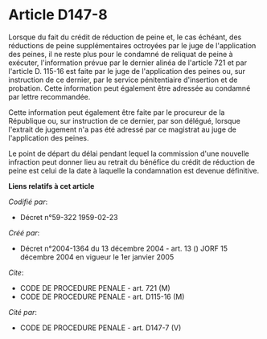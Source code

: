 # Article D147-8

Lorsque du fait du crédit de réduction de peine et, le cas échéant, des réductions de peine supplémentaires octroyées par le
juge de l'application des peines, il ne reste plus pour le condamné de reliquat de peine à exécuter, l'information prévue par
le dernier alinéa de l'article 721 et par l'article D. 115-16 est faite par le juge de l'application des peines ou, sur
instruction de ce dernier, par le service pénitentiaire d'insertion et de probation. Cette information peut également être
adressée au condamné par lettre recommandée.

Cette information peut également être faite par le procureur de la République ou, sur instruction de ce dernier, par son
délégué, lorsque l'extrait de jugement n'a pas été adressé par ce magistrat au juge de l'application des peines.

Le point de départ du délai pendant lequel la commission d'une nouvelle infraction peut donner lieu au retrait du bénéfice du
crédit de réduction de peine est celui de la date à laquelle la condamnation est devenue définitive.

**Liens relatifs à cet article**

_Codifié par_:

  - Décret n°59-322 1959-02-23

_Créé par_:

  - Décret n°2004-1364 du 13 décembre 2004 - art. 13 () JORF 15 décembre 2004 en vigueur le 1er janvier 2005

_Cite_:

  - CODE DE PROCEDURE PENALE - art. 721 (M)
  - CODE DE PROCEDURE PENALE - art. D115-16 (M)

_Cité par_:

  - CODE DE PROCEDURE PENALE - art. D147-7 (V)
